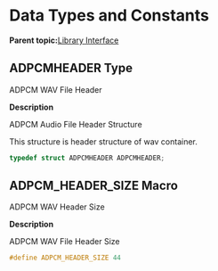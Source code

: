 # Data Types and Constants

**Parent topic:**[Library Interface](GUID-C7571EA3-5D96-4A08-AE3F-93DA048E36FB.md)

## ADPCMHEADER Type

ADPCM WAV File Header

**Description**

ADPCM Audio File Header Structure

This structure is header structure of wav container.

```c
typedef struct ADPCMHEADER ADPCMHEADER;
```

## ADPCM\_HEADER\_SIZE Macro

ADPCM WAV Header Size

**Description**

ADPCM WAV File Header Size

```c
#define ADPCM_HEADER_SIZE 44
```

